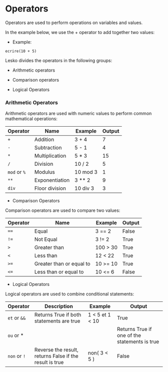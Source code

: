 # Operators

Operators are used to perform operations on variables and values.

In the example below, we use the + operator to add together two values:

* Example:

```
ecrire(10 + 5)
```

Lesko divides the operators in the following groups:

* Arithmetic operators

* Comparison operators

* Logical Operators

### Arithmetic Operators

Arithmetic operators are used with numeric values to perform common mathematical operations:

Operator      | Name           | Example  | Output
--------------|----------------|----------|-------
 `+`          | Addition       | 3 + 4    | 7
 `-`          | Subtraction    | 5 - 1    | 4
 `*`          | Multiplication | 5 * 3    | 15
 `/`          | Division       | 10 / 2   | 5
 `mod` or `%` | Modulus        | 10 mod 3 | 1
 `**`         | Exponentiation | 3 ** 2   | 9
 `div`        | Floor division | 10 div 3 | 3

* Comparison Operators

Comparison operators are used to compare two values:

Operator      | Name                     | Example  | Output
--------------|--------------------------|----------|-------
 `==`         | Equal                    | 3 == 2   | False
 `!=`         | Not Equal                | 3 != 2   | True
 `>`          | Greater than             | 100 > 30 | True
 `<`          | Less than                | 12 < 22  | True
 `>=`         | Greater than or equal to | 10 >= 10 | True
 `<=`         | Less than or equal to	   | 10 <= 6  | False
 
 * Logical Operators

Logical operators are used to combine conditional statements:

Operator      | Description                                             | Example         | Output
--------------|---------------------------------------------------------|-----------------|-------
`et` or `&&`  | Returns True if both statements are true                | 1 < 5 et 1 < 10 | True
`ou` or * ||  | Returns True if one of the statements is true           | 6 < 5 ou 2 < 4	 | True
`non` or `!`  | Reverse the result, returns False if the result is true | non( 3 < 5 )    | False
